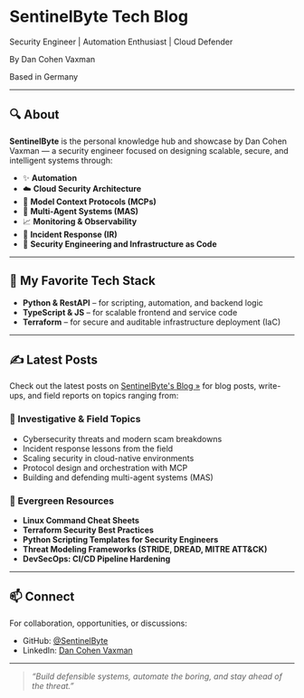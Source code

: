 # SentinelByte Tech Blog
Security Engineer | Automation Enthusiast | Cloud Defender

By Dan Cohen Vaxman

Based in Germany

---

## 🔍 About

**SentinelByte** is the personal knowledge hub and showcase by Dan Cohen Vaxman — a security engineer focused on designing scalable, secure, and intelligent systems through:

- ✨ **Automation**  
- ☁️ **Cloud Security Architecture**  
- 🧠 **Model Context Protocols (MCPs)**  
- 🤖 **Multi-Agent Systems (MAS)**  
- 📈 **Monitoring & Observability**  
- 🚨 **Incident Response (IR)**  
- 🔐 **Security Engineering and Infrastructure as Code**

---

## 🧰 My Favorite Tech Stack

- **Python & RestAPI** – for scripting, automation, and backend logic  
- **TypeScript & JS** – for scalable frontend and service code  
- **Terraform** – for secure and auditable infrastructure deployment (IaC)

---

## ✍️ Latest Posts

Check out the latest posts on [SentinelByte's Blog »](/blog/) for blog posts, write-ups, and field reports on topics ranging from:

### 🔎 Investigative & Field Topics
- Cybersecurity threats and modern scam breakdowns  
- Incident response lessons from the field  
- Scaling security in cloud-native environments  
- Protocol design and orchestration with MCP  
- Building and defending multi-agent systems (MAS)

### 🌱 Evergreen Resources
- **Linux Command Cheat Sheets**  
- **Terraform Security Best Practices**  
- **Python Scripting Templates for Security Engineers**  
- **Threat Modeling Frameworks (STRIDE, DREAD, MITRE ATT&CK)**  
- **DevSecOps: CI/CD Pipeline Hardening**

---

## 📫 Connect

For collaboration, opportunities, or discussions:

- GitHub: [@SentinelByte](https://github.com/SentinelByte)  
- LinkedIn: [Dan Cohen Vaxman](https://www.linkedin.com/in/35b767173/)

---

> *“Build defensible systems, automate the boring, and stay ahead of the threat.”*

